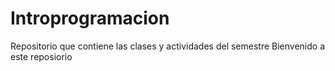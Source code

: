 # Introprogramacion
Repositorio que contiene las clases y actividades del semestre
Bienvenido a este reposiorio